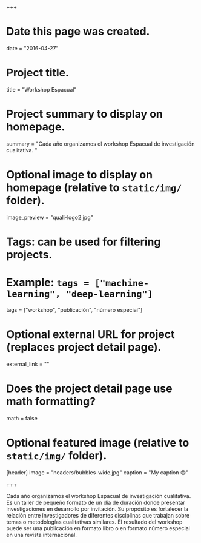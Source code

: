 +++
# Date this page was created.
date = "2016-04-27"

# Project title.
title = "Workshop Espacual"

# Project summary to display on homepage.
summary = "Cada año organizamos el workshop Espacual de investigación cualitativa. "

# Optional image to display on homepage (relative to `static/img/` folder).
image_preview = "quali-logo2.jpg"

# Tags: can be used for filtering projects.
# Example: `tags = ["machine-learning", "deep-learning"]`
tags = ["workshop", "publicación", "número especial"]

# Optional external URL for project (replaces project detail page).
external_link = ""

# Does the project detail page use math formatting?
math = false

# Optional featured image (relative to `static/img/` folder).
[header]
image = "headers/bubbles-wide.jpg"
caption = "My caption :smile:"

+++

Cada año organizamos el workshop Espacual de investigación cualitativa. Es un taller de pequeño formato de un día de duración donde presentar investigaciones en desarrollo por invitación. Su propósito es fortalecer la relación entre investigadores de diferentes disciplinas que trabajan sobre temas o metodologías cualitativas similares. El resultado del workshop puede ser una publicación en formato libro o en formato número especial en una revista internacional.